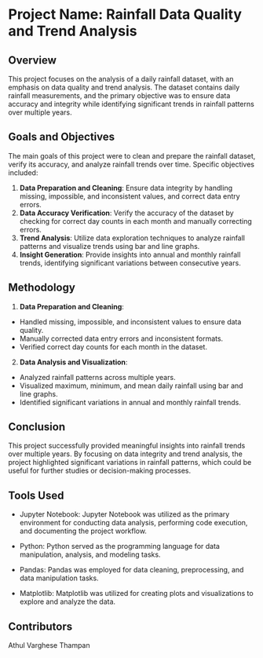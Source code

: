 # Project Name: Rainfall Data Quality and Trend Analysis

## Overview

This project focuses on the analysis of a daily rainfall dataset, with an emphasis on data quality and trend analysis. The dataset contains daily rainfall measurements, and the primary objective was to ensure data accuracy and integrity while identifying significant trends in rainfall patterns over multiple years.

## Goals and Objectives
The main goals of this project were to clean and prepare the rainfall dataset, verify its accuracy, and analyze rainfall trends over time. Specific objectives included:

1. **Data Preparation and Cleaning**: Ensure data integrity by handling missing, impossible, and inconsistent values, and correct data entry errors.
2. **Data Accuracy Verification**: Verify the accuracy of the dataset by checking for correct day counts in each month and manually correcting errors.
3. **Trend Analysis**: Utilize data exploration techniques to analyze rainfall patterns and visualize trends using bar and line graphs.
4. **Insight Generation**: Provide insights into annual and monthly rainfall trends, identifying significant variations between consecutive years.
   
## Methodology
1. **Data Preparation and Cleaning**:
- Handled missing, impossible, and inconsistent values to ensure data quality.
- Manually corrected data entry errors and inconsistent formats.
- Verified correct day counts for each month in the dataset.
  
2. **Data Analysis and Visualization**:

- Analyzed rainfall patterns across multiple years.
- Visualized maximum, minimum, and mean daily rainfall using bar and line graphs.
- Identified significant variations in annual and monthly rainfall trends.
  
## Conclusion
This project successfully provided meaningful insights into rainfall trends over multiple years. By focusing on data integrity and trend analysis, the project highlighted significant variations in rainfall patterns, which could be useful for further studies or decision-making processes.

## Tools Used

- Jupyter Notebook: Jupyter Notebook was utilized as the primary environment for conducting data analysis, performing code execution, and documenting the project workflow.

- Python: Python served as the programming language for data manipulation, analysis, and modeling tasks.

- Pandas: Pandas was employed for data cleaning, preprocessing, and data manipulation tasks.

- Matplotlib: Matplotlib was utilized for creating plots and visualizations to explore and analyze the data.

## Contributors
Athul Varghese Thampan
